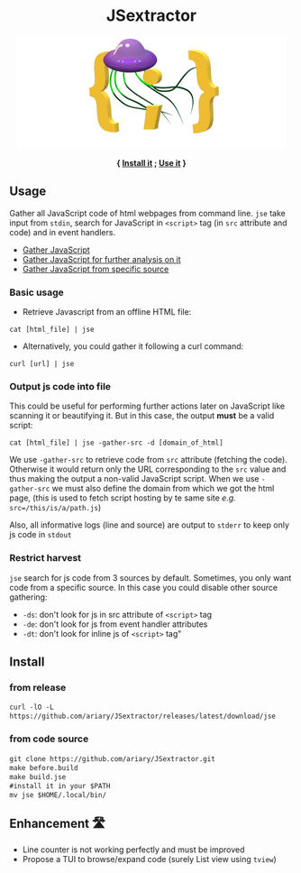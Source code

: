 <div align="center">
 <h1> JSextractor</h1>  
<img src="https://github.com/ariary/JSextractor/blob/main/img/jse-small.png">
  <p><strong>{ <a href="#install">Install it</a> ; <a href="#usage">Use it</a> } </strong></p>
</div>


## Usage
Gather all JavaScript code of html webpages from command line.
`jse` take input from `stdin`, search for JavaScript in `<script>` tag (in `src` attribute and code) and in event handlers.

* [Gather JavaScript](#basic-usage)
* [Gather JavaScript for further analysis on it](#output-js-code-into-file)
* [Gather JavaScript from specific source](#restrict-harvest)

### Basic usage

* Retrieve Javascript from an offline HTML file:
```shell
cat [html_file] | jse
```

* Alternatively, you could gather it following a curl command:
```shell
curl [url] | jse
```

### Output js code into file

This could be useful for performing further actions later on JavaScript  like scanning it or beautifying it. But in this case, the output **must** be a valid script:
```
cat [html_file] | jse -gather-src -d [domain_of_html]
```
We use  `-gather-src` to retrieve code from `src` attribute (fetching the code). Otherwise it would return only the URL corresponding to the `src` value and thus making the output a non-valid JavaScript script.
When we use `-gather-src` we must also define the domain from which we got the html page, (this is used to fetch script hosting by te same site *e.g.* `src=/this/is/a/path.js`)

Also, all informative logs (line and source) are output to `stderr` to keep only js code in `stdout`

### Restrict harvest

`jse` search for js code from 3 sources by default. Sometimes, you only want code from a specific source. In this case you could disable other source gathering:
* `-ds`: don't look for js in src attribute of `<script>` tag
* `-de`: don't look for js from event handler attributes
* `-dt`: don't look for inline js of `<script>` tag"


## Install

### from release

```
curl -lO -L https://github.com/ariary/JSextractor/releases/latest/download/jse
```

### from code source

```shell
git clone https://github.com/ariary/JSextractor.git
make before.build
make build.jse
#install it in your $PATH
mv jse $HOME/.local/bin/
```


## Enhancement 🛣️

* Line counter is not working perfectly and must be improved
* Propose a TUI to browse/expand code (surely List view using `tview`)
